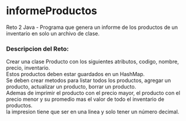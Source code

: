 # informeProductos
Reto 2 Java - Programa que genera un informe de los productos de un inventario en solo un archivo de clase.

### Descripcion del Reto:
Crear una clase Producto con los siguientes atributos, codigo, nombre, precio, inventario.<br>
Estos productos deben estar guardados en un HashMap.<br>
Se deben crear metodos para listar todos los productos, agregar un producto, actualizar un producto, borrar un producto.<br>
Ademas de imprimir el producto con el precio mayor, el producto con el precio menor y su promedio mas el valor de todo el inventario de productos.<br>
la impresion tiene que ser en una linea y solo tener un número decimal.
